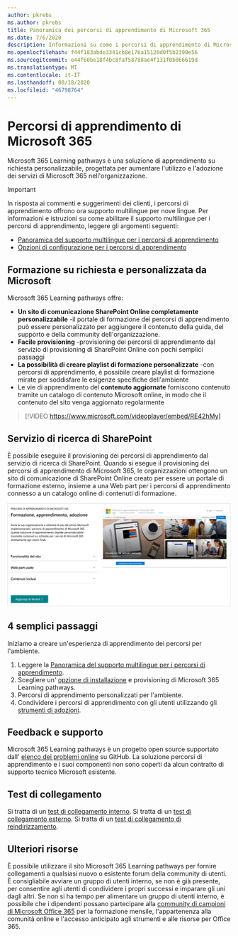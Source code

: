 ```yaml
---
author: pkrebs
ms.author: pkrebs
title: Panoramica dei percorsi di apprendimento di Microsoft 365
ms.date: 7/6/2020
description: Informazioni su come i percorsi di apprendimento di Microsoft 365 possono accelerare l'utilizzo e l'adozione dei servizi di Microsoft 365 nell'organizzazione. I percorsi di apprendimento includono una Web part di SharePoint Online personalizzata e un sito di formazione per la comunicazione di SharePoint Online moderno che può essere facilmente eseguito per il provisioning del tenant Microsoft 365.
ms.openlocfilehash: f44f183abde3341cb8e176a15120d0f5b2390e56
ms.sourcegitcommit: e44f60be18f4bc8faf58788ae4f131f0b066619d
ms.translationtype: MT
ms.contentlocale: it-IT
ms.lasthandoff: 08/18/2020
ms.locfileid: "46798764"
---
```

# <a name="microsoft-365-learning-pathways"></a>Percorsi di apprendimento di Microsoft 365 
Microsoft 365 Learning pathways è una soluzione di apprendimento su richiesta personalizzabile, progettata per aumentare l'utilizzo e l'adozione dei servizi di Microsoft 365 nell'organizzazione.    

> [!IMPORTANT]
> In risposta ai commenti e suggerimenti dei clienti, i percorsi di apprendimento offrono ora supporto multilingue per nove lingue. Per informazioni e istruzioni su come abilitare il supporto multilingue per i percorsi di apprendimento, leggere gli argomenti seguenti: 
>- [Panoramica del supporto multilingue per i percorsi di apprendimento](custom_overview_ml.md) 
>- [Opzioni di configurazione per i percorsi di apprendimento](custom_setupoptions.md)  

## <a name="on-demand-custom-training-from-microsoft"></a>Formazione su richiesta e personalizzata da Microsoft

Microsoft 365 Learning pathways offre:

- **Un sito di comunicazione SharePoint Online completamente personalizzabile** -il portale di formazione dei percorsi di apprendimento può essere personalizzato per aggiungere il contenuto della guida, del supporto e della community dell'organizzazione.
- **Facile provisioning** -provisioning dei percorsi di apprendimento dal servizio di provisioning di SharePoint Online con pochi semplici passaggi
- **La possibilità di creare playlist di formazione personalizzate** -con percorsi di apprendimento, è possibile creare playlist di formazione mirate per soddisfare le esigenze specifiche dell'ambiente
- Le vie di apprendimento del **contenuto aggiornate** forniscono contenuto tramite un catalogo di contenuto Microsoft online, in modo che il contenuto del sito venga aggiornato regolarmente

> [!VIDEO https://www.microsoft.com/videoplayer/embed/RE42hMy]

## <a name="sharepoint-look-book-service"></a>Servizio di ricerca di SharePoint
È possibile eseguire il provisioning dei percorsi di apprendimento dal servizio di ricerca di SharePoint. Quando si esegue il provisioning dei percorsi di apprendimento di Microsoft 365, le organizzazioni ottengono un sito di comunicazione di SharePoint Online creato per essere un portale di formazione esterno, insieme a una Web part per i percorsi di apprendimento connesso a un catalogo online di contenuti di formazione. 

![cg-provision.png](media/cg-provision.png)

## <a name="4-easy-steps"></a>4 semplici passaggi
Iniziamo a creare un'esperienza di apprendimento dei percorsi per l'ambiente.
1. Leggere la [Panoramica del supporto multilingue per i percorsi di apprendimento](custom_overview_ml.md). 
2. Scegliere un' [opzione di installazione](custom_setupoptions.md) e provisioning di Microsoft 365 Learning pathways.  
3. Percorsi di apprendimento personalizzati per l'ambiente.
4. Condividere i percorsi di apprendimento con gli utenti utilizzando gli [strumenti di adozioni](driveadoption.md).

## <a name="feedback-and-support"></a>Feedback e supporto

Microsoft 365 Learning pathways è un progetto open source supportato dall' [elenco dei problemi online](https://aka.ms/CustomLearningHelp) su GitHub. La soluzione percorsi di apprendimento e i suoi componenti non sono coperti da alcun contratto di supporto tecnico Microsoft esistente.  
## <a name="link-test"></a>Test di collegamento
Si tratta di un [test di collegamento interno](custom_setupoptions.md). Si tratta di un [test di collegamento esterno](https://adoption.microsoft.com/).
Si tratta di un [test di collegamento di reindirizzamento](https://aka.ms/CustomLearningHelp).

## <a name="additional-resources"></a>Ulteriori risorse
È possibile utilizzare il sito Microsoft 365 Learning pathways per fornire collegamenti a qualsiasi nuovo o esistente forum della community di utenti. È consigliabile avviare un gruppo di utenti interno, se non è già presente, per consentire agli utenti di condividere i propri successi e imparare gli uni dagli altri.  Se non si ha tempo per alimentare un gruppo di utenti interno, è possibile che i dipendenti possano partecipare alla [community di campioni di Microsoft Office 365](https://aka.ms/O365Champions) per la formazione mensile, l'appartenenza alla comunità online e l'accesso anticipato agli strumenti e alle risorse per Office 365.